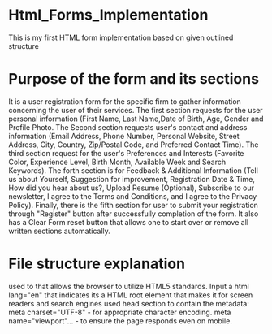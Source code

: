 # Html_Forms_Implementation
This is my first HTML form implementation based on given outlined structure
# Purpose of the form and its sections
It is a user registration form for the specific firm to gather information concerning the user of their services. 
The first section requests for the user personal information (First Name, Last Name,Date of Birth, Age, Gender and Profile Photo.
The Second section requests user's contact and address information (Email Address, Phone Number, Personal Website, Street Address, City, Country, Zip/Postal Code, and Preferred Contact Time).
The third section request for the user's Preferences and Interests (Favorite Color, Experience Level, Birth Month, Available Week and Search Keywords).
The forth section is for Feedback & Additional Information (Tell us about Yourself, Suggestion for improvement, Registration Date & Time, How did you hear about us?, Upload Resume (Optional), Subscribe to our newsletter, I agree to the Terms and Conditions, and I agree to the Privacy Policy).
Finally, there is the fifth section for user to submit your registration through "Register" button after successfully completion of the form. It also has a Clear Form reset button that allows one to start over or remove all written sections automatically. 
# File structure explanation
used <!DOCTYPE html> to that allows the browser to utilize HTML5 standards.
Input a html lang="en" that indicates its a HTML root element that makes it for screen readers and search engines
used head section to contain the metadata:
meta charset="UTF-8" - for appropriate character encoding.
meta name="viewport"... - to ensure the page responds even on mobile.
<title> - Sets the browser tab title.
<style> - To document styles
There is then the <body> that held every visible content.
For example; 
a. <header> - displaying form title “User Registration Form”.
b. <form> - Serves as the primary container to collect user input.
the form is divided into 4 fieldset each with inputs mentioned in the form section mentioned above: 
i. <fieldset> -Personal Information
ii. <fieldset> - Contact & Address Information
iii. <fieldset> - Preferences & Interests
iv. <fieldset> - Feedback & Additional Information
Finally, there is the 
a. Form Buttons "submit" type that allows the user to send the form data.
b. Clear Form button that "reset" all fields to default.

# Implementation notes about your approach
1. Semantic HTML for Accessibility
I ensured use of html semantic tags like <form>, <fieldset>, <legend>, and <label> so that screen readers and assistive technologies can read and understand the form well.
I grouped the related inouts using <fieldset> to enhance visibility and accessibility for each section

Personal Information

Contact & Address Information

Preferences & Interests

Feedback & Additional Information
Such structure also allow potential to add sections or fields while maintaining the layout
Applying multiple input types based on HTML5 such as date, text, password, color, range and email was to align each to the data collected and improve user experience when filling the form.
On areas that are mandatory, I put required to guide the user.
Using placeholder text is also to guide the users on data or information to enter.
use of radion buttons and dropdowns was to minimize likely error in selecting choices.

I also maintained consistent naming conventions for attributes; id and name to uphold consistency and boost readability.
Finally, I controlled the form by including 
A submit button labeled “Register” to send data.
A reset button labeled “Clear Form” to allow users to start over easily.
File uploads should be validated server-side to prevent malicious content.
# How to use/view the form
Option 1: Open Directly in a Browser
Save the code into a file:

Open a text editor (like Notepad, VS Code, Sublime Text).

Paste your HTML code.

Save the file as form.html (make sure the extension is .html).

Open the file:

Double-click the form.html file.

It will launch in your default browser and display the form.
# using the form
Fill out the fields: Enter your name, contact info, preferences, etc.

Upload files: Use the file inputs to attach a profile photo or resume.

Select options: Choose from dropdowns, checkboxes, and radio buttons.

Submit: Click the Register button to send the form (though without a backend, it won’t go anywhere yet).

Reset: Click Clear Form to wipe all inputs and start fresh.

